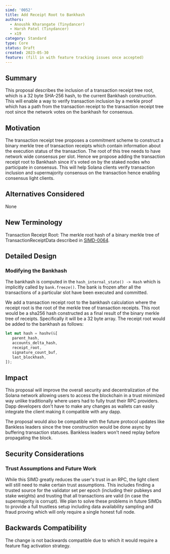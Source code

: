 ```yaml
---
simd: '0052'
title: Add Receipt Root to Bankhash
authors:
  - Anoushk Kharangate (Tinydancer)
  - Harsh Patel (Tinydancer)
  - x19
category: Standard
type: Core
status: Draft
created: 2023-05-30
feature: (fill in with feature tracking issues once accepted)
---
```


## Summary

This proposal describes the inclusion of a transaction receipt tree root, 
which is a 32 byte SHA-256 hash, to the current Bankhash construction. 
This will enable a way to verify transaction inclusion by a merkle proof 
which has a path from the transaction receipt to the transaction receipt 
tree root since the network votes on the bankhash for consensus. 

## Motivation

The transaction receipt tree proposes a commitment scheme to construct 
a binary merkle tree of transaction receipts which contain information 
about the execution status of the transaction. The root of this tree 
needs to have network wide consensus per slot. Hence we propose 
adding the transaction receipt root to Bankhash since it's voted 
on by the staked nodes who participate in consensus. This will 
help Solana clients verify transaction inclusion and supermajority 
consensus on the transaction hence enabling consensus light clients. 

## Alternatives Considered

None

## New Terminology

Transaction Receipt Root: The merkle root hash of a binary merkle tree of 
TransactionReceiptData described in [SIMD-0064](https://github.com/solana-foundation/solana-improvement-documents/pull/64).

## Detailed Design

### Modifying the Bankhash

The bankhash is computed in the `hash_internal_state() -> Hash` which is
implicitly called by `bank.freeze()`. The bank is frozen after all the 
transactions of a particular slot have been executed and committed.

We add a transaction receipt root to the bankhash calculation where the receipt
root is the root of the merkle tree of transaction receipts. 
This root would be a sha256 hash constructed as a final result of the 
binary merkle tree of receipts. Specifically it will be a 32 byte array. 
The receipt root would be added to the bankhash as follows:

   ``` rust
   let mut hash = hashv(&[
      parent_hash,
      accounts_delta_hash,
      receipt_root,
      signature_count_buf,
      last_blockhash,
   ]);
   ```

## Impact

This proposal will improve the overall security and decentralization of the Solana
network allowing users to access the blockchain in a trust minimized way unlike
traditionally where users had to fully trust their RPC providers. Dapp developers
don't have to make any changes as wallets can easily integrate the client making
it compatible with any dapp.

The proposal would also be compatible with the future protocol updates like
Bankless leaders since the tree construction would be done async by buffering
transaction statuses. Bankless leaders won't need replay before propagating
the block.

## Security Considerations

### Trust Assumptions and Future Work

While this SIMD greatly reduces the user's trust in an RPC, the light client will
 still need to make certain trust assumptions. This includes finding a trusted
 source for the validator set per epoch (including their pubkeys and stake weights)
 and trusting that all transactions are valid (in case the supermajority is corrupt).
 We plan to solve these problems in future SIMDs to provide a full trustless setup
 including data availability sampling and fraud proving which will only require a
 single honest full node.

## Backwards Compatibility

The change is not backwards compatible due to which it would require
a feature flag activation strategy.
